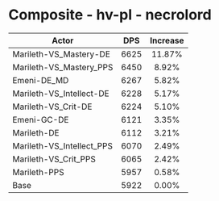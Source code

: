 # Composite - hv-pl - necrolord
| Actor | DPS | Increase |
|---|:---:|:---:|
|Marileth-VS_Mastery-DE|6625|11.87%|
|Marileth-VS_Mastery_PPS|6450|8.92%|
|Emeni-DE_MD|6267|5.82%|
|Marileth-VS_Intellect-DE|6228|5.17%|
|Marileth-VS_Crit-DE|6224|5.10%|
|Emeni-GC-DE|6121|3.35%|
|Marileth-DE|6112|3.21%|
|Marileth-VS_Intellect_PPS|6070|2.49%|
|Marileth-VS_Crit_PPS|6065|2.42%|
|Marileth-PPS|5957|0.58%|
|Base|5922|0.00%|
